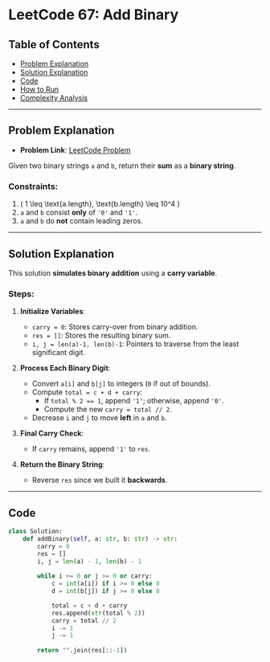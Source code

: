 # LeetCode 67: Add Binary

## Table of Contents
- [Problem Explanation](#problem-explanation)
- [Solution Explanation](#solution-explanation)
- [Code](#code)
- [How to Run](#how-to-run)
- [Complexity Analysis](#complexity-analysis)

---

## Problem Explanation

- **Problem Link**: [LeetCode Problem](https://leetcode.com/problems/add-binary/)

Given two binary strings `a` and `b`, return their **sum** as a **binary string**.

### Constraints:
1. \( 1 \leq \text{a.length}, \text{b.length} \leq 10^4 \)
2. `a` and `b` consist **only** of `'0'` and `'1'`.
3. `a` and `b` do **not** contain leading zeros.

---

## Solution Explanation

This solution **simulates binary addition** using a **carry variable**.

### Steps:

1. **Initialize Variables**:
   - `carry = 0`: Stores carry-over from binary addition.
   - `res = []`: Stores the resulting binary sum.
   - `i, j = len(a)-1, len(b)-1`: Pointers to traverse from the least significant digit.

2. **Process Each Binary Digit**:
   - Convert `a[i]` and `b[j]` to integers (`0` if out of bounds).
   - Compute `total = c + d + carry`:
     - If `total % 2 == 1`, append `'1'`; otherwise, append `'0'`.
     - Compute the new `carry = total // 2`.
   - Decrease `i` and `j` to move **left** in `a` and `b`.

3. **Final Carry Check**:
   - If `carry` remains, append `'1'` to `res`.

4. **Return the Binary String**:
   - Reverse `res` since we built it **backwards**.

---

## Code

```python
class Solution:
    def addBinary(self, a: str, b: str) -> str:
        carry = 0
        res = []
        i, j = len(a) - 1, len(b) - 1
        
        while i >= 0 or j >= 0 or carry:
            c = int(a[i]) if i >= 0 else 0
            d = int(b[j]) if j >= 0 else 0

            total = c + d + carry
            res.append(str(total % 2))
            carry = total // 2
            i -= 1
            j -= 1
        
        return "".join(res[::-1])
